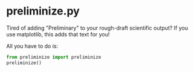 # preliminize.py

Tired of adding "Preliminary" to your rough-draft scientific output? If you use
matplotlib, this adds that text for you!

All you have to do is:

```python
from preliminize import preliminize
preliminize()
```
